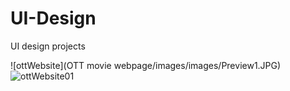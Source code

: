 # UI-Design
UI design projects

![ottWebsite](OTT movie webpage/images/images/Preview1.JPG)
![ottWebsite01](images/Preview2.Jpg)
